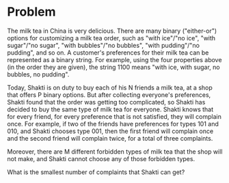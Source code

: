 # Problem

The milk tea in China is very delicious. There are many binary ("either-or") options for customizing a milk tea order, such as "with ice"/"no ice", "with sugar"/"no sugar", "with bubbles"/"no bubbles", "with pudding"/"no pudding", and so on. A customer's preferences for their milk tea can be represented as a binary string. For example, using the four properties above (in the order they are given), the string 1100 means "with ice, with sugar, no bubbles, no pudding".

Today, Shakti is on duty to buy each of his N friends a milk tea, at a shop that offers P binary options. But after collecting everyone's preferences, Shakti found that the order was getting too complicated, so Shakti has decided to buy the same type of milk tea for everyone. Shakti knows that for every friend, for every preference that is not satisfied, they will complain once. For example, if two of the friends have preferences for types 101 and 010, and Shakti chooses type 001, then the first friend will complain once and the second friend will complain twice, for a total of three complaints.

Moreover, there are M different forbidden types of milk tea that the shop will not make, and Shakti cannot choose any of those forbidden types.

What is the smallest number of complaints that Shakti can get?
